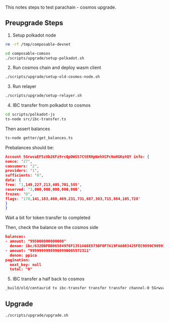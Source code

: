 This notes steps to test parachain - cosmos upgrade.

## Preupgrade Steps

1. Setup polkadot node

```bash
rm -rf /tmp/composable-devnet

cd composable-comsos
./scripts/upgrade/setup-polkadot.sh
```

2. Run cosmos chain and deploy wasm client

```bash
./scripts/upgrade/setup-old-cosmos-node.sh
```

3. Run relayer

```bash
./scripts/upgrade/setup-relayer.sh
```

4. IBC transfer from polkadot to cosmos

```bash
cd scripts/polkadot-js
ts-node src/ibc-transfer.ts
```

Then assert balances

```bash
ts-node getter/get_balances.ts
```

Prebalances should be:

```json
Account 5GrwvaEF5zXb26Fz9rcQpDWS57CtERHpNehXCPcNoHGKutQY info: {
nonce: '27',
consumers: '2',
providers: '1',
sufficients: '0',
data: {
free: '1,149,227,213,405,701,585',
reserved: '3,000,000,000,000,000',
frozen: '0',
flags: '170,141,183,460,469,231,731,687,303,715,884,105,728'
}
}
```

Wait a bit for token transfer to completed

Then, check the balance on the cosmos side

```json
balances:
- amount: "995000000000000"
  denom: ibc/632DBFDB06584976F1351A66E873BF0F7A19FAA083425FEC9890C90993E5F0A4
- amount: "99999999989969990005572311"
  denom: ppica
pagination:
  next_key: null
  total: "0"
```

5. IBC transfer a half back to cosmos

```bash
_build/old/centaurid tx ibc-transfer transfer transfer channel-0 5GrwvaEF5zXb26Fz9rcQpDWS57CtERHpNehXCPcNoHGKutQY 495000000000000ibc/632DBFDB06584976F1351A66E873BF0F7A19FAA083425FEC9890C90993E5F0A4 --from mykey --keyring-backend test --home mytestnet --chain-id centauri-dev --fees 200ppica -y
```

## Upgrade

```
./scripts/upgrade/upgrade.sh
```
